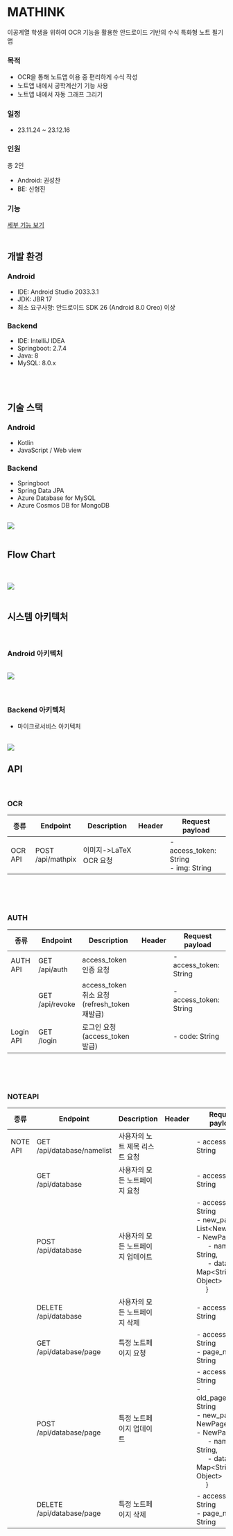 <h1>MATHINK</h1>

이공계열 학생을 위하여 OCR 기능을 활용한 안드로이드 기반의 수식 특화형 노트 필기앱

### 목적
* OCR을 통해 노트앱 이용 중 편리하게 수식 작성
* 노트앱 내에서 공학계산기 기능 사용
* 노트앱 내에서 자동 그래프 그리기

### 일정
* 23.11.24 ~ 23.12.16

### 인원
총 2인
* Android: 권성찬
* BE: 신형진

### 기능
[세부 기능 보기](DETAILFUNCTION.md)
</br>
</br>

## 개발 환경
### Android
* IDE: Android Studio 2033.3.1 
* JDK: JBR 17
* 최소 요구사항: 안드로이드 SDK 26 (Android 8.0 Oreo) 이상

### Backend
* IDE: IntelliJ IDEA
* Springboot: 2.7.4
* Java: 8
* MySQL: 8.0.x

</br>
</br>

## 기술 스택
### Android
* Kotlin
* JavaScript / Web view

### Backend
* Springboot
* Spring Data JPA
* Azure Database for MySQL
* Azure Cosmos DB for MongoDB

</br>
<img src="readme_img/stack.png" />


</br>
</br>

## Flow Chart
</br>
</br>
<img src="readme_img/flowchart.png" />

</br>
</br>

## 시스템 아키텍처
</br>

### Android 아키텍처
</br>
<img src="readme_img/androidarchitect.png" />
</br>
</br>
</br>

### Backend 아키텍처
* 마이크로서비스 아키텍처
</br>

<img src="readme_img/backendarchitect.png" />

## API
</br>

### OCR

| 종류 | Endpoint | Description | Header | Request payload |
|------|---------|-------------------------| ---------|------|
| OCR API | POST</br> /api/mathpix | 이미지->LaTeX OCR 요청  | | - access_token: String</br> - img: String |

</br></br></br>

### AUTH

| 종류 | Endpoint | Description | Header | Request payload |
|------|---------|-------------------------| ---------|------|
| AUTH API | GET</br> /api/auth | access_token 인증 요청  | | - access_token: String|
| | GET</br> /api/revoke | access_token 취소 요청</br>(refresh_token 재발급)  | | - access_token: String|
| Login API | GET</br> /login | 로그인 요청(access_token 발급)  | | - code: String|

</br></br></br>

### NOTEAPI

| 종류 | Endpoint | Description | Header | Request payload |
|------|---------|-------------------------| ---------|------|
| NOTE API | GET</br> /api/database/namelist | 사용자의 노트 제목 리스트 요청  | | - access_token: String|
|| GET</br> /api/database | 사용자의 모든 노트페이지 요청  | | - access_token: String|
|| POST</br> /api/database | 사용자의 모든 노트페이지 업데이트  | | - access_token: String</br> - new_pages: List&lt;NewPage&gt; </br> - NewPage:{ </br> &nbsp;&nbsp;&nbsp;&nbsp;&nbsp;  - name: String, </br> &nbsp;&nbsp;&nbsp;&nbsp;&nbsp; - data: Map&lt;String, Object&gt; </br> &nbsp;&nbsp;&nbsp;&nbsp;&nbsp;} |
|| DELETE</br> /api/database | 사용자의 모든 노트페이지 삭제  | | - access_token: String|
|| GET</br> /api/database/page | 특정 노트페이지 요청  | | - access_token: String</br> - page_name: String|
|| POST</br> /api/database/page | 특정 노트페이지 업데이트  | | - access_token: String</br> - old_page_name: String </br> - new_page: NewPage </br> - NewPage:{ </br> &nbsp;&nbsp;&nbsp;&nbsp;&nbsp;  - name: String, </br> &nbsp;&nbsp;&nbsp;&nbsp;&nbsp; - data: Map&lt;String, Object&gt; </br> &nbsp;&nbsp;&nbsp;&nbsp;&nbsp;}  |
|| DELETE</br> /api/database/page | 특정 노트페이지 삭제  | | - access_token: String</br> - page_name: String|
